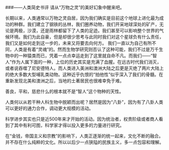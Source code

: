 ###——人类简史书评
请从“万物之灵”的美好幻象中醒来吧。

长期以来，人类通常以万物之灵自居，因为我们确实是目前这个地球上进化最为成功的种群。我们建立了钢铁的丛林，我们圈养动物，我们开采地球深处的矿产，无论是两极，沙漠，还是雨林都留下了人类的足迹。我们甚至可以影响整个世界的气候环境。我们为此自豪，但是却很少思考与此同时我们对这个星球负有什么责任，我们又是如何走到这一步的，未来又将要去向何方。
我们一直以为自己有所不同，人类是有着“灵魂”的。然而生物学研究则否认了这种可能，我们不过是万千生物中的一种猿类而已，凭着一点点幸运走到了这里就自命不凡。而我们——“智人”作为人属下面的一种，上位的历史其实是充满了血腥。在远古时代我们消灭，或者说吞噬了尼安德特人。而人类进入美洲和澳洲大陆之后更是灭绝了两片大陆上的绝大多数大型哺乳类动物。这种近乎仇恨的“拍他性”似乎深入了我们的骨髓。在重新发现北美和澳洲之后，当地的土著居民也很难幸免于难。

善良，平和，慈悲什么的根本就不是“智人”这个物种的天性。

人类何以从若干种人科生物中脱颖而出呢？居然是因为“八卦”，因为有了八卦人类可以更好的通力合作，调动更大规模的活动。

科学进步其实也只是近500年来才开始的活动。因为统治者，权贵阶级或者商人看到了其中有利可图，科学家才得以投入更多的力量进行研究。

在“金钱，帝国主义和宗教”的影响下，人类正逐渐的统一起来，文化不断的融合。并不存在什么纯粹的文化。所以以后少一点狭隘的民族主义，多一点包容和理解。